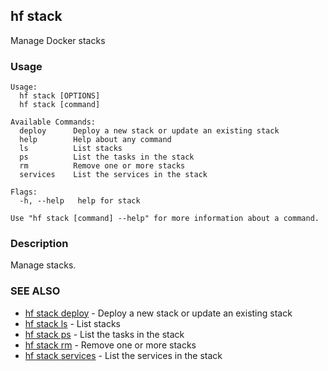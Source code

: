 ## hf stack

Manage Docker stacks

<!-- usage -->

### Usage

```
Usage:
  hf stack [OPTIONS]
  hf stack [command]

Available Commands:
  deploy      Deploy a new stack or update an existing stack
  help        Help about any command
  ls          List stacks
  ps          List the tasks in the stack
  rm          Remove one or more stacks
  services    List the services in the stack

Flags:
  -h, --help   help for stack

Use "hf stack [command] --help" for more information about a command.

```
<!-- description and examples -->


### Description

Manage stacks.



<!-- see also -->

### SEE ALSO

* [hf stack deploy](hf_stack_deploy.md)	 - Deploy a new stack or update an existing stack
* [hf stack ls](hf_stack_ls.md)	 - List stacks
* [hf stack ps](hf_stack_ps.md)	 - List the tasks in the stack
* [hf stack rm](hf_stack_rm.md)	 - Remove one or more stacks
* [hf stack services](hf_stack_services.md)	 - List the services in the stack

